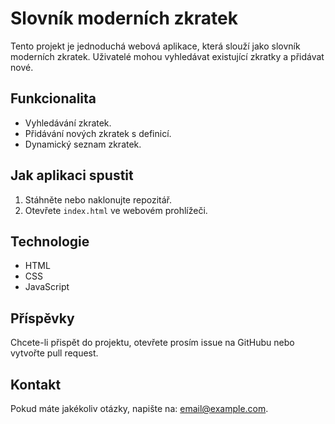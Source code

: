 # Slovník moderních zkratek

Tento projekt je jednoduchá webová aplikace, která slouží jako slovník moderních zkratek. Uživatelé mohou vyhledávat existující zkratky a přidávat nové.

## Funkcionalita
- Vyhledávání zkratek.
- Přidávání nových zkratek s definicí.
- Dynamický seznam zkratek.

## Jak aplikaci spustit
1. Stáhněte nebo naklonujte repozitář.
2. Otevřete `index.html` ve webovém prohlížeči.

## Technologie
- HTML
- CSS
- JavaScript

## Příspěvky
Chcete-li přispět do projektu, otevřete prosím issue na GitHubu nebo vytvořte pull request.

## Kontakt
Pokud máte jakékoliv otázky, napište na: email@example.com.
